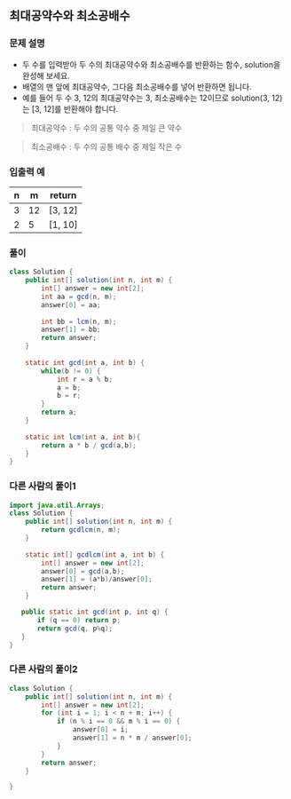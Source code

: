 
## 최대공약수와 최소공배수 ##

### 문제 설명 ###
- 두 수를 입력받아 두 수의 최대공약수와 최소공배수를 반환하는 함수, solution을 완성해 보세요.
- 배열의 맨 앞에 최대공약수, 그다음 최소공배수를 넣어 반환하면 됩니다. 
- 예를 들어 두 수 3, 12의 최대공약수는 3, 최소공배수는 12이므로 solution(3, 12)는 [3, 12]를 반환해야 합니다.

> 최대공약수 : 두 수의 공통 약수 중 제일 큰 약수


> 최소공배수 : 두 수의 공통 배수 중 제일 작은 수

### 입출력 예 ###
n |	m |	return
---- | ---- | ----
3 |	12 |	[3, 12]
2 |	5 |	[1, 10]

### 풀이 ###
````java
class Solution {
    public int[] solution(int n, int m) {
        int[] answer = new int[2];
        int aa = gcd(n, m);
        answer[0] = aa;
        
        int bb = lcm(n, m);
        answer[1] = bb;
        return answer;
    }
    
    static int gcd(int a, int b) {
		while(b != 0) {
			int r = a % b;
			a = b;
			b = r;
		}
		return a;
	}
	
	static int lcm(int a, int b){
	    return a * b / gcd(a,b);
	}
}
````


### 다른 사람의 풀이1 ###
````java
import java.util.Arrays;
class Solution {
    public int[] solution(int n, int m) {
        return gcdlcm(n, m);
    }
    
    static int[] gcdlcm(int a, int b) {
        int[] answer = new int[2];
        answer[0] = gcd(a,b);
        answer[1] = (a*b)/answer[0];
        return answer;
    }

   public static int gcd(int p, int q) {
       if (q == 0) return p;
       return gcd(q, p%q);
   }
}
````

### 다른 사람의 풀이2 ###
````java
class Solution {
    public int[] solution(int n, int m) {
        int[] answer = new int[2];
        for (int i = 1; i < n + m; i++) {
            if (n % i == 0 && m % i == 0) {
                answer[0] = i;
                answer[1] = n * m / answer[0];
            }
        }
        return answer;
    }

}
````
